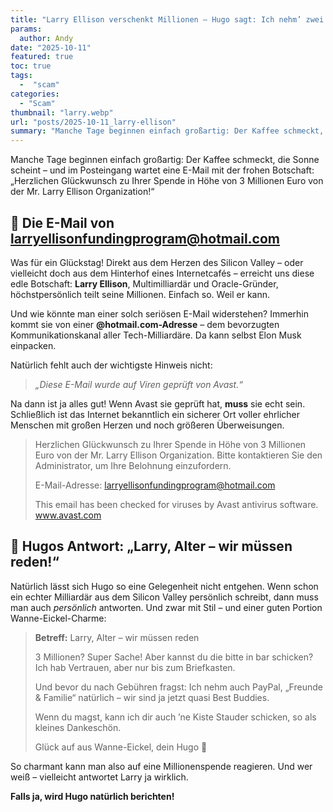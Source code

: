```yaml
---
title: "Larry Ellison verschenkt Millionen – Hugo sagt: Ich nehm’ zwei! 🕵️‍♂️"
params:
  author: Andy
date: "2025-10-11"
featured: true
toc: true
tags:
  -  "scam"
categories:
  - "Scam"
thumbnail: "larry.webp"
url: "posts/2025-10-11_larry-ellison"
summary: "Manche Tage beginnen einfach großartig: Der Kaffee schmeckt, die Sonne scheint – und im Posteingang wartet eine E-Mail mit der frohen Botschaft."
---
```


Manche Tage beginnen einfach großartig: Der Kaffee schmeckt, die Sonne scheint – und im Posteingang wartet eine E-Mail mit der frohen Botschaft:
„Herzlichen Glückwunsch zu Ihrer Spende in Höhe von 3 Millionen Euro von der Mr. Larry Ellison Organization!“

## 💬 Die E-Mail von larryellisonfundingprogram@hotmail.com

Was für ein Glückstag! Direkt aus dem Herzen des Silicon Valley – oder vielleicht doch aus dem Hinterhof eines Internetcafés – erreicht uns diese edle Botschaft:
**Larry Ellison**, Multimilliardär und Oracle-Gründer, höchstpersönlich teilt seine Millionen. Einfach so. Weil er kann.

Und wie könnte man einer solch seriösen E-Mail widerstehen? Immerhin kommt sie von einer **@hotmail.com-Adresse** – dem bevorzugten Kommunikationskanal aller Tech-Milliardäre. Da kann selbst Elon Musk einpacken.

Natürlich fehlt auch der wichtigste Hinweis nicht:

> *„Diese E-Mail wurde auf Viren geprüft von Avast.“*

Na dann ist ja alles gut! Wenn Avast sie geprüft hat, **muss** sie echt sein. Schließlich ist das Internet bekanntlich ein sicherer Ort voller ehrlicher Menschen mit großen Herzen und noch größeren Überweisungen.

> Herzlichen Glückwunsch zu Ihrer Spende in Höhe von 3 Millionen Euro von der Mr. Larry Ellison Organization. Bitte kontaktieren Sie den Administrator, um Ihre Belohnung einzufordern.  
>   
> E-Mail-Adresse: larryellisonfundingprogram@hotmail.com  
>   
> This email has been checked for viruses by Avast antivirus software.  
> www.avast.com  


## 🍺 Hugos Antwort: „Larry, Alter – wir müssen reden!“

Natürlich lässt sich Hugo so eine Gelegenheit nicht entgehen.
Wenn schon ein echter Milliardär aus dem Silicon Valley persönlich schreibt, dann muss man auch *persönlich* antworten. Und zwar mit Stil – und einer guten Portion Wanne-Eickel-Charme:

> **Betreff:** Larry, Alter – wir müssen reden
>
> 3 Millionen? Super Sache!
> Aber kannst du die bitte in bar schicken? Ich hab Vertrauen, aber nur bis zum Briefkasten.
>
> Und bevor du nach Gebühren fragst: Ich nehm auch PayPal, „Freunde & Familie“ natürlich – wir sind ja jetzt quasi Best Buddies.
>
>
> Wenn du magst, kann ich dir auch ’ne Kiste Stauder schicken, so als kleines Dankeschön.
>
> Glück auf aus Wanne-Eickel,
> dein Hugo 💸

So charmant kann man also auf eine Millionenspende reagieren.
Und wer weiß – vielleicht antwortet Larry ja wirklich.

**Falls ja, wird Hugo natürlich berichten!**